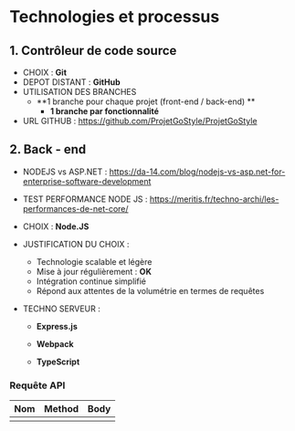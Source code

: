 # Technologies et processus

## 1. Contrôleur de code source

- CHOIX : **Git**
- DEPOT DISTANT : **GitHub**
- UTILISATION DES BRANCHES 
  - **1 branche pour chaque projet (front-end / back-end) **
    - **1 branche par fonctionnalité**
- URL GITHUB : https://github.com/ProjetGoStyle/ProjetGoStyle



## 2. Back - end

- NODEJS vs ASP.NET : https://da-14.com/blog/nodejs-vs-asp.net-for-enterprise-software-development

- TEST PERFORMANCE NODE JS : https://meritis.fr/techno-archi/les-performances-de-net-core/

  

- CHOIX : **Node.JS**

- JUSTIFICATION DU CHOIX :

  - Technologie scalable et légère
  - Mise à jour régulièrement : **OK**
  - Intégration continue simplifié
  - Répond aux attentes de la volumétrie en termes de requêtes

- TECHNO SERVEUR : 

  - **Express.js**

  - **Webpack**

  - **TypeScript**

    

### Requête API

| Nom  | Method | Body |
| ---- | ------ | ---- |
|      |        |      |

 



